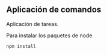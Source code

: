 ## Aplicación de comandos

Aplicación de tareas.

Para instalar los paquetes de node

```
npm install
```